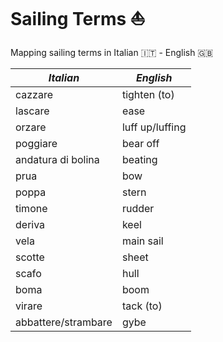 # Sailing Terms ⛵

Mapping sailing terms in Italian 🇮🇹 - English 🇬🇧

|***Italian***|***English***|
|---|---|
|cazzare|tighten (to)|
|lascare|ease|
|orzare|luff up/luffing|
|poggiare|bear off|
|andatura di bolina|beating|
|prua|bow|
|poppa|stern|
|timone|rudder|
|deriva|keel|
|vela|main sail|
|scotte|sheet|
|scafo|hull|
|boma|boom|
|virare|tack (to)|
|abbattere/strambare|gybe|
